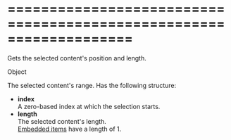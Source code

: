 ===================================================================
===================================================================

<!--shortDescription-->
Gets the selected content's position and length.
<!--/shortDescription-->

<!--returnType-->Object<!--/returnType-->
<!--returnDescription-->
The selected content's range. Has the following structure:          

- **index**     
A zero-based index at which the selection starts.
- **length**    
 The selected content's length.             
 [Embedded items](/Documentation/ApiReference/UI_Widgets/dxHtmlEditor/Configuration/toolbar/items/#formatName/formats) have a length of 1. 
<!--/returnDescription-->

<!--fullDescription-->

<!--/fullDescription-->